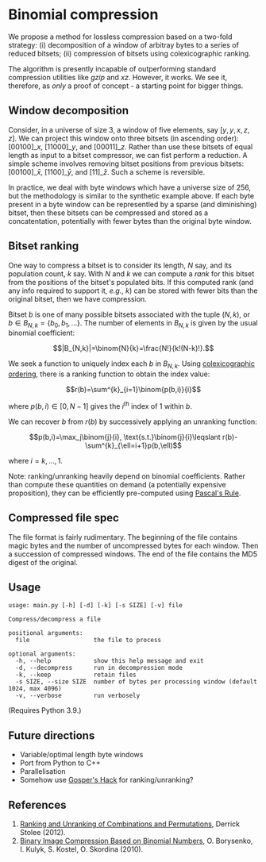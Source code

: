 # Binomial compression
We propose a method for lossless compression based on a two-fold strategy: (i) decomposition of a window of arbitray bytes to a series of reduced bitsets; (ii) compression of bitsets using colexicographic ranking.

The algorithm is presently incapable of outperforming standard compression utilities like _gzip_ and _xz_. However, it works. We see it, therefore, as _only_ a proof of concept - a starting point for bigger things.

## Window decomposition
Consider, in a universe of size 3, a window of five elements, say $[y, y, x, z, z]$. We can project this window onto three bitsets (in ascending order): $[00100]\_{x}$, $[11000]\_{y}$, and $[00011]\_{z}$. Rather than use these bitsets of equal length as input to a bitset compressor, we can fist perform a reduction. A simple scheme involves removing bitset positions from previous bitsets: $[00100]\_{\bar{x}}$, $[1100]\_{\bar{y}}$, and $[11]\_{\bar{z}}$. Such a scheme is reversible.

In practice, we deal with byte windows which have a universe size of 256, but the methodology is similar to the synthetic example above. If each byte present in a byte window can be representled by a sparse (and diminishing) bitset, then these bitsets can be compressed and stored as a concatentation, potentially with fewer bytes than the original byte window.

## Bitset ranking
One way to compress a bitset is to consider its length, $N$ say, and its population count, $k$ say. With $N$ and $k$ we can compute a _rank_ for this bitset from the positions of the bitset's populated bits. If this computed rank (and any info required to support it, _e.g._, $k$) can be stored with fewer bits than the original bitset, then we have compression.

Bitset $b$ is one of many possible bitsets associated with the tuple $(N,k)$, or $b\in{B_{N,k}}=\{b_0, b_1, ...\}$. The number of elements in $B_{N,k}$ is given by the usual binomial coefficient:

$$|B_{N,k}|=\binom{N}{k}=\frac{N!}{k!(N-k)!}.$$

We seek a function to uniquely index each $b$ in $B_{N,k}$. Using [colexicographic ordering](https://en.wikipedia.org/wiki/Lexicographic_order#Colexicographic_order), there is a ranking function to obtain the index value:

$$r(b)=\sum^{k}_{i=1}\binom{p(b,i)}{i}$$

where $p(b,i)\in{[0,N-1]}$ gives the $i^{th}$ index of $1$ within $b$.

We can recover $b$ from $r(b)$ by successively applying an unranking function:

$$p(b,i)=\max_j\binom{j}{i}, \text{s.t.}\binom{j}{i}\leqslant r(b)-\sum^{k}_{\ell=i+1}p(b,\ell)$$

where $i=k,...,1$.

Note: ranking/unranking heavily depend on binomial coefficients. Rather than compute these quantities on demand (a potentially expensive proposition), they can be efficiently pre-computed using [Pascal's Rule](https://en.wikipedia.org/wiki/Pascal%27s_rule).

## Compressed file spec
The file format is fairly rudimentary. The beginning of the file contains magic bytes and the number of uncompressed bytes for each window. Then a succession of compressed windows. The end of the file contains the MD5 digest of the original.

## Usage
    usage: main.py [-h] [-d] [-k] [-s SIZE] [-v] file
    
    Compress/decompress a file
    
    positional arguments:
      file                  the file to process
    
    optional arguments:
      -h, --help            show this help message and exit
      -d, --decompress      run in decompression mode
      -k, --keep            retain files
      -s SIZE, --size SIZE  number of bytes per processing window (default 1024, max 4096)
      -v, --verbose         run verbosely

(Requires Python 3.9.)
## Future directions
- Variable/optimal length byte windows
- Port from Python to C++
- Parallelisation
- Somehow use [Gosper's Hack](http://programmingforinsomniacs.blogspot.com/2018/03/gospers-hack-explained.html) for ranking/unranking?

## References

1. [Ranking and Unranking of Combinations and Permutations](https://computationalcombinatorics.wordpress.com/2012/09/10/ranking-and-unranking-of-combinations-and-permutations/), Derrick Stolee (2012).
2. [Binary Image Compression Based on Binomial Numbers](https://scholar.google.com/scholar_lookup?title=Binary+Image+Compression+Based+on+Binomial+Numbers&author=Borysenko,+O.&author=Kulyk,+I.&author=Kostel,+S.&author=Skordina,+O.&publication_year=2010&journal=Bull.+PG+Univ.+Ploiesti+Ser.+Math.+Inform.+Phys.+Ploiesti&volume=62&pages=1–12,), O. Borysenko, I. Kulyk, S. Kostel, O. Skordina (2010).
